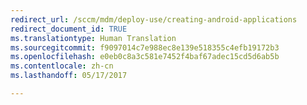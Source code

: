 ```yaml
---
redirect_url: /sccm/mdm/deploy-use/creating-android-applications
redirect_document_id: TRUE
ms.translationtype: Human Translation
ms.sourcegitcommit: f9097014c7e988ec8e139e518355c4efb19172b3
ms.openlocfilehash: e0eb0c8a3c581e7452f4baf67adec15cd5d6ab5b
ms.contentlocale: zh-cn
ms.lasthandoff: 05/17/2017

---
```


